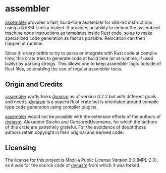 # assembler

[assembler] provides a fast, build-time assembler for x86-64 instructions using a NASM-similar dialect. It provides an ability to embed the assembled machine code instructions as templates inside Rust code, so as to make specialized code generation as fast as possible. Relocation can then happen at runtime.

Since it is very brittle to try to parse or integrate with Rust code at compile time, this crate tries to generate code at build time (or at runtime, if used lazily) by parsing strings. This allows one to keep assembler logic outside of Rust files, so enabling the use of regular assembler tools.


## Origin and Credits

[assembler] partly forks [dynasm] as of version 0.2.2 but with different goals and needs. [dynasm] is a superb Rust crate but is orientated around compile type code generation using compiler plugins.

[assembler] would not be possible with the extensive efforts of the authors of [dynasm], Alexander Stocko and CensoredUsername, for which the authors of this crate are extremely grateful. For the avoidance of doubt these authors retain copyright in their original and derived code.


## Licensing

The license for this project is Mozilla Public License Version 2.0 (MPL-2.0), as it was for the source code of [dynasm] from which it was forked.


[assembler]: https://github.com/lemonrock/assembler "assembler GitHub page"
[dynasm]: https://github.com/CensoredUsername/dynasm-rs "dynasm GitHub page"
